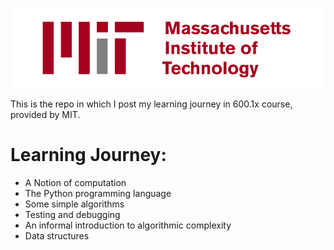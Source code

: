 
![](images/mit-logo.png)


This is the repo in which I post my learning journey in 600.1x course, provided by MIT.

# Learning Journey:
- A Notion of computation
- The Python programming language
- Some simple algorithms
- Testing and debugging
- An informal introduction to algorithmic complexity
- Data structures
